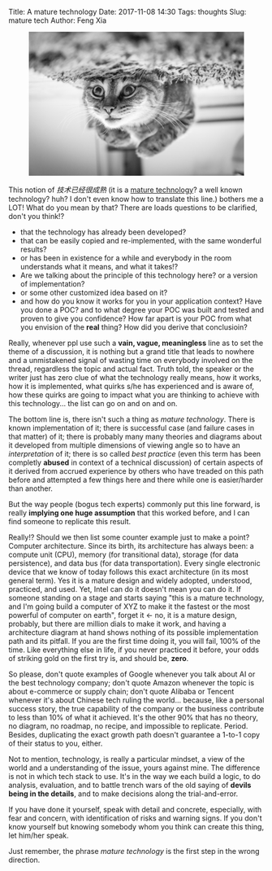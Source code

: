 Title: A mature technology
Date: 2017-11-08 14:30
Tags: thoughts
Slug: mature tech
Author: Feng Xia


<figure class="col s12">
  <img src="images/a%20cute%20cat.jpg"
       class="responsive-img">
</figure>

This notion of _技术已经很成熟_ (it is a [mature technology][1]?  a
well known technology? huh? I don't even know how to translate this
line.)  bothers me a LOT! What do you mean by that? There are loads
questions to be clarified, don't you think!?

[1]: https://en.wikipedia.org/wiki/Mature_technology

* that the technology has already been developed? 
* that can be easily copied and re-implemented, with the same wonderful results?
* or has been in existence for a while and everybody in the room
understands what it means, and what it takes!? 
* Are we talking about the principle of this technology here? or a
  version of implementation? 
* or some other customized idea based on it? 
* and how do you know it works for you in your application context?
  Have you done a POC? and to what degree your POC was built and
  tested and proven to give you confidence? How far apart is your POC
  from what you envision of the **real** thing? How did you derive
  that conclusioin?

Really, whenever ppl use such a **vain, vague, meaningless**
line as to set the theme of a  discussion, 
it is nothing but a grand title that leads
to nowhere and a unmistakened signal of wasting time on everybody 
involved on the thread, regardless the topic
and actual fact. Truth told, the speaker or the writer just has
zero clue of what the technology really means, how it works,
how it is implemented, what quirks s/he has experienced and is aware
of, how these quirks are going to impact what you are thinking to
achieve with this technology... the list can go on and on and on.

The bottom line is, there isn't such a thing as _mature
technology_. There is known implementation of it; there is successful
case (and failure cases in that matter) of it; there is probably many
many theories and diagrams about it developed from multiple dimensions
of viewing angle so to have an _interpretation_ of it; there is so
called _best practice_ (even this term has been completly **abused**
in context of a technical discussion) of certain aspects of it derived from accrued
experience by others who have treaded on this path before and
attempted a few things here and there while one is easier/harder than
another.

But the way people (bogus tech experts) commonly put this line forward, is really
**implying one huge assumption** that this worked before, and I can
find someone to replicate this result.

Really!? Should we then list some counter example just to make a
point? Computer architecture. Since its birth, its architecture has
always been: a compute unit (CPU), memory (for transitional data),
storage (for data persistence), and data bus (for data
transportation). Every single electronic device that we know of today
follows this exact architecture (in its most general term). Yes it is
a mature design and widely adopted, understood, practiced, and
used. Yet, Intel can do it doesn't mean you can do it. If someone
standing on a stage and starts saying "this is a mature technology,
and I'm going build a computer of XYZ to make it the fastest or the
most powerful of computer on earth", forget it &larr; no, it is a
mature design, probably, but there are million dials to make it work,
and having a architecture diagram at hand shows nothing of its
possible implementation path and its pitfall. If you are the first
time doing it, you will fail, 100% of the time. Like everything else
in life, if you never practiced it before, your odds of striking gold
on the first try is, and should be, **zero**.

So please, don't quote examples of Google whenever you talk about AI
or the best technology company; don't quote Amazon whenever the topic
is about e-commerce or supply chain; don't quote Alibaba or Tencent
whenever it's about Chinese tech ruling the world... because, like a
personal success story, the true capability of the company or the
business contribute to less than 10% of what it achieved. It's the
other 90% that has no theory, no diagram, no roadmap, no recipe, and
impossible to replicate. Period. Besides, duplicating the exact growth
path doesn't guarantee a 1-to-1 copy of their status to you,
either.

Not to mention, technology, is really a particular mindset, a view of
the world and a understanding of the issue, yours against mine. The
difference is not in which tech stack to use. It's in the way we each
build a logic, to do analysis, evaluation, and to battle trench wars
of the old saying of **devils being in the details**,
and to make decisions along the trial-and-error.

If you have done it yourself, speak with detail and concrete,
especially, with fear and concern, with identification of risks
and warning signs. If you don't know yourself but knowing somebody
whom you think can create this thing, let him/her speak. 

Just remember, the phrase _mature technology_ is the first step
in the wrong direction.
